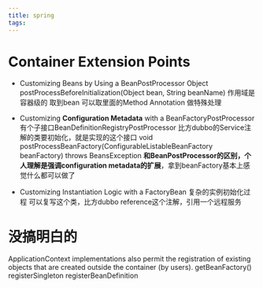 ```yaml
---
title: spring
tags:
---
```


# Container Extension Points

* Customizing Beans by Using a BeanPostProcessor
Object postProcessBeforeInitialization(Object bean, String beanName) 作用域是容器级的
取到bean 可以取里面的Method Annotation 做特殊处理

<!-- more -->

* Customizing **Configuration Metadata** with a BeanFactoryPostProcessor
有个子接口BeanDefinitionRegistryPostProcessor  比方dubbo的Service注解的类要初始化，就是实现的这个接口
void postProcessBeanFactory(ConfigurableListableBeanFactory beanFactory) throws BeansException
**和BeanPostProcessor的区别，个人理解是强调configuration metadata的扩展**，拿到beanFactory基本上感觉什么都可以做了

* Customizing Instantiation Logic with a FactoryBean
复杂的实例初始化过程 可以复写这个类，比方dubbo reference这个注解，引用一个远程服务


# 没搞明白的
ApplicationContext implementations also permit the registration of existing objects that are created outside the container (by users).
	getBeanFactory() registerSingleton	registerBeanDefinition

